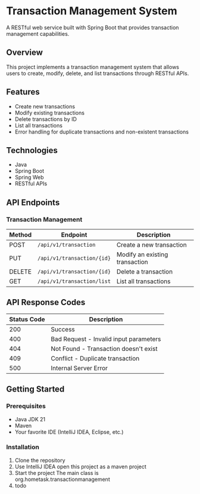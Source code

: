 # Transaction Management System

A RESTful web service built with Spring Boot that provides transaction management capabilities.

## Overview

This project implements a transaction management system that allows users to create, modify, delete, and list transactions through RESTful APIs.

## Features

- Create new transactions
- Modify existing transactions
- Delete transactions by ID
- List all transactions
- Error handling for duplicate transactions and non-existent transactions

## Technologies

- Java
- Spring Boot
- Spring Web
- RESTful APIs

## API Endpoints

### Transaction Management

| Method | Endpoint | Description |
|--------|----------|-------------|
| POST | `/api/v1/transaction` | Create a new transaction |
| PUT | `/api/v1/transaction/{id}` | Modify an existing transaction |
| DELETE | `/api/v1/transaction/{id}` | Delete a transaction |
| GET | `/api/v1/transaction/list` | List all transactions |

## API Response Codes

| Status Code | Description |
|-------------|-------------|
| 200 | Success |
| 400 | Bad Request - Invalid input parameters |
| 404 | Not Found - Transaction doesn't exist |
| 409 | Conflict - Duplicate transaction |
| 500 | Internal Server Error |

## Getting Started

### Prerequisites

- Java JDK 21
- Maven
- Your favorite IDE (IntelliJ IDEA, Eclipse, etc.)

### Installation

1. Clone the repository
2. Use IntelliJ IDEA open this project as a maven project
3. Start the project
    The main class is org.hometask.transactionmanagement
4. todo
   
